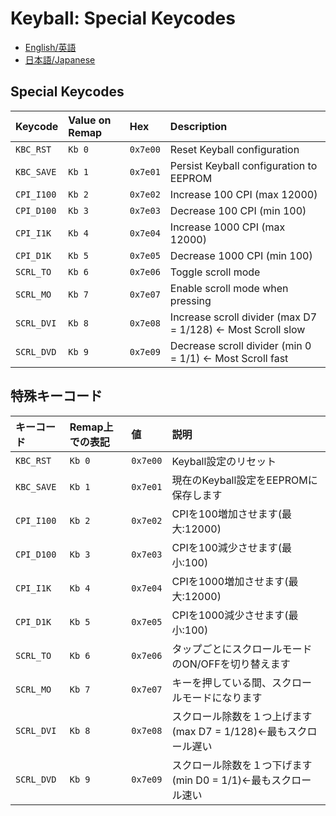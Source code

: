 # Keyball: Special Keycodes

* [English/英語](#english)
* [日本語/Japanese](#japanese)

<a id="english"></a>
## Special Keycodes

| Keycode    | Value on Remap  | Hex      | Description                                                       |
|:-----------|:----------------|:---------|:------------------------------------------------------------------|
| `KBC_RST`  | `Kb 0`          | `0x7e00` | Reset Keyball configuration                                       |
| `KBC_SAVE` | `Kb 1`          | `0x7e01` | Persist Keyball configuration to EEPROM                           |
| `CPI_I100` | `Kb 2`          | `0x7e02` | Increase 100 CPI (max 12000)                                      |
| `CPI_D100` | `Kb 3`          | `0x7e03` | Decrease 100 CPI (min 100)                                        |
| `CPI_I1K`  | `Kb 4`          | `0x7e04` | Increase 1000 CPI (max 12000)                                     |
| `CPI_D1K`  | `Kb 5`          | `0x7e05` | Decrease 1000 CPI (min 100)                                       |
| `SCRL_TO`  | `Kb 6`          | `0x7e06` | Toggle scroll mode                                                |
| `SCRL_MO`  | `Kb 7`          | `0x7e07` | Enable scroll mode when pressing                                  |
| `SCRL_DVI` | `Kb 8`          | `0x7e08` | Increase scroll divider (max D7 = 1/128) <- Most Scroll slow      |
| `SCRL_DVD` | `Kb 9`          | `0x7e09` | Decrease scroll divider (min 0 = 1/1) <- Most Scroll fast         |

<a id="japanese"></a>
## 特殊キーコード

| キーコード | Remap上での表記 | 値       | 説明                                                              |
|:-----------|:----------------|:---------|:------------------------------------------------------------------|
| `KBC_RST`  | `Kb 0`          | `0x7e00` | Keyball設定のリセット                                             |
| `KBC_SAVE` | `Kb 1`          | `0x7e01` | 現在のKeyball設定をEEPROMに保存します                             |
| `CPI_I100` | `Kb 2`          | `0x7e02` | CPIを100増加させます(最大:12000)                                  |
| `CPI_D100` | `Kb 3`          | `0x7e03` | CPIを100減少させます(最小:100)                                    |
| `CPI_I1K`  | `Kb 4`          | `0x7e04` | CPIを1000増加させます(最大:12000)                                 |
| `CPI_D1K`  | `Kb 5`          | `0x7e05` | CPIを1000減少させます(最小:100)                                   |
| `SCRL_TO`  | `Kb 6`          | `0x7e06` | タップごとにスクロールモードのON/OFFを切り替えます                |
| `SCRL_MO`  | `Kb 7`          | `0x7e07` | キーを押している間、スクロールモードになります                    |
| `SCRL_DVI` | `Kb 8`          | `0x7e08` | スクロール除数を１つ上げます(max D7 = 1/128)←最もスクロール遅い   |
| `SCRL_DVD` | `Kb 9`          | `0x7e09` | スクロール除数を１つ下げます(min D0 = 1/1)←最もスクロール速い     |
